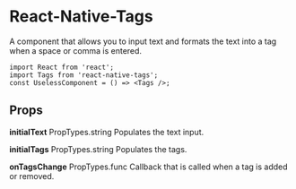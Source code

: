 # React-Native-Tags

A component that allows you to input text and formats the text into a tag when a space or comma is entered.

```
import React from 'react';
import Tags from 'react-native-tags';
const UselessComponent = () => <Tags />;
```

## Props

**initialText** PropTypes.string
Populates the text input.

**initialTags** PropTypes.string
Populates the tags.

**onTagsChange** PropTypes.func
Callback that is called when a tag is added or removed.
